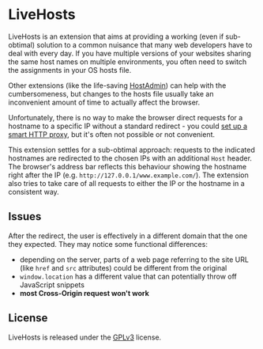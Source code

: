 # LiveHosts

LiveHosts is an extension that aims at providing a working (even if sub-obtimal) solution to a common nuisance that many web developers have to deal with every day. If you have multiple versions of your websites sharing the same host names on multiple environments, you often need to switch the assignments in your OS hosts file.

Other extensions (like the life-saving [HostAdmin](https://chrome.google.com/webstore/detail/hostadmin-app/mfoaclfeiefiehgaojbmncmefhdnikeg)) can help with the cumbersomeness, but changes to the hosts file usually take an inconvenient amount of time to actually affect the browser.

Unfortunately, there is no way to make the browser direct requests for a hostname to a specific IP without a standard redirect - you could [set up a smart HTTP proxy](https://superuser.com/a/343632), but it's often not possible or not convenient.

This extension settles for a sub-obtimal approach: requests to the indicated hostnames are redirected to the chosen IPs with an additional `Host` header. The browser's address bar reflects this behaviour showing the hostname right after the IP (e.g. `http://127.0.0.1/www.example.com/`). The extension also tries to take care of all requests to either the IP or the hostname in a consistent way.

## Issues

After the redirect, the user is effectively in a different domain that the one they expected. They may notice some functional differences:

 * depending on the server, parts of a web page referring to the site URL (like `href` and `src` attributes) could be different from the original
 * `window.location` has a different value that can potentially throw off JavaScript snippets
 * **most Cross-Origin request won't work**

## License

LiveHosts is released under the [GPLv3](https://www.gnu.org/licenses/gpl.txt) license.